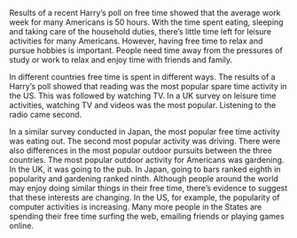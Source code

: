 Results of a recent Harry’s poll on free time showed that the average work week for many Americans is 50 hours. With the time spent eating, sleeping and taking care of the household duties, there’s little time left for leisure activities for many Americans. However, having free time to relax and pursue hobbies is important. People need time away from the pressures of study or work to relax and enjoy time with friends and family. 

In different countries free time is spent in different ways. The results of a Harry’s poll showed that reading was the most popular spare time activity in the US. This was followed by watching TV. In a UK survey on leisure time activities, watching TV and videos was the most popular. Listening to the radio came second. 

In a similar survey conducted in Japan, the most popular free time activity was eating out. The second most popular activity was driving. There were also differences in the most popular outdoor pursuits between the three countries. The most popular outdoor activity for Americans was gardening. In the UK, it was going to the pub. In Japan, going to bars ranked eighth in popularity and gardening ranked ninth. Although people around the world may enjoy doing similar things in their free time, there’s evidence to suggest that these interests are changing. In the US, for example, the popularity of computer activities is increasing. Many more people in the States are spending their free time surfing the web, emailing friends or playing games online.
